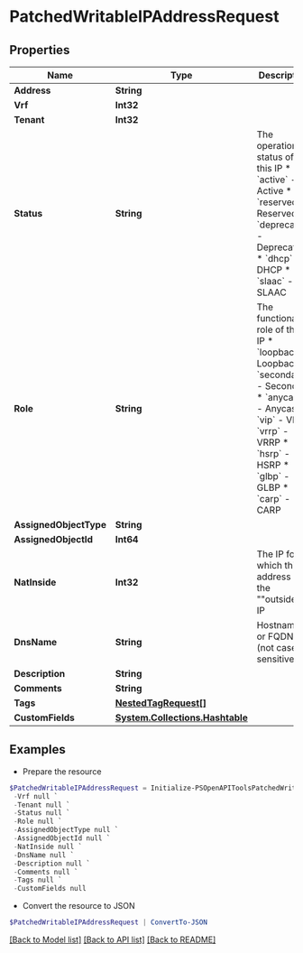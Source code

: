 # PatchedWritableIPAddressRequest
## Properties

Name | Type | Description | Notes
------------ | ------------- | ------------- | -------------
**Address** | **String** |  | [optional] 
**Vrf** | **Int32** |  | [optional] 
**Tenant** | **Int32** |  | [optional] 
**Status** | **String** | The operational status of this IP  * &#x60;active&#x60; - Active * &#x60;reserved&#x60; - Reserved * &#x60;deprecated&#x60; - Deprecated * &#x60;dhcp&#x60; - DHCP * &#x60;slaac&#x60; - SLAAC | [optional] 
**Role** | **String** | The functional role of this IP  * &#x60;loopback&#x60; - Loopback * &#x60;secondary&#x60; - Secondary * &#x60;anycast&#x60; - Anycast * &#x60;vip&#x60; - VIP * &#x60;vrrp&#x60; - VRRP * &#x60;hsrp&#x60; - HSRP * &#x60;glbp&#x60; - GLBP * &#x60;carp&#x60; - CARP | [optional] 
**AssignedObjectType** | **String** |  | [optional] 
**AssignedObjectId** | **Int64** |  | [optional] 
**NatInside** | **Int32** | The IP for which this address is the &quot;&quot;outside&quot;&quot; IP | [optional] 
**DnsName** | **String** | Hostname or FQDN (not case-sensitive) | [optional] 
**Description** | **String** |  | [optional] 
**Comments** | **String** |  | [optional] 
**Tags** | [**NestedTagRequest[]**](NestedTagRequest.md) |  | [optional] 
**CustomFields** | [**System.Collections.Hashtable**](AnyType.md) |  | [optional] 

## Examples

- Prepare the resource
```powershell
$PatchedWritableIPAddressRequest = Initialize-PSOpenAPIToolsPatchedWritableIPAddressRequest  -Address null `
 -Vrf null `
 -Tenant null `
 -Status null `
 -Role null `
 -AssignedObjectType null `
 -AssignedObjectId null `
 -NatInside null `
 -DnsName null `
 -Description null `
 -Comments null `
 -Tags null `
 -CustomFields null
```

- Convert the resource to JSON
```powershell
$PatchedWritableIPAddressRequest | ConvertTo-JSON
```

[[Back to Model list]](../README.md#documentation-for-models) [[Back to API list]](../README.md#documentation-for-api-endpoints) [[Back to README]](../README.md)

